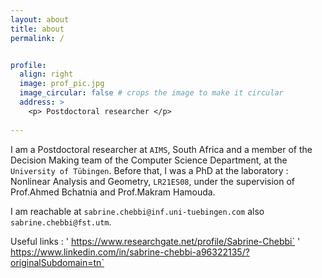 ```yaml
---
layout: about
title: about
permalink: /


profile:
  align: right
  image: prof_pic.jpg
  image_circular: false # crops the image to make it circular
  address: >
    <p> Postdoctoral researcher </p>
  
---
```


I am a Postdoctoral  researcher  at `AIMS`, South Africa and a member of the Decision Making team of the Computer Science Department, at the `University of Tübingen`. Before that, I was a PhD at the laboratory : Nonlinear Analysis and Geometry, `LR21ES08`, under the supervision of Prof.Ahmed Bchatnia and Prof.Makram Hamouda.

I am reachable at `sabrine.chebbi@inf.uni-tuebingen.com` also `sabrine.chebbi@fst.utm`.

Useful links : ' https://www.researchgate.net/profile/Sabrine-Chebbi`
               ' https://www.linkedin.com/in/sabrine-chebbi-a96322135/?originalSubdomain=tn`
               




